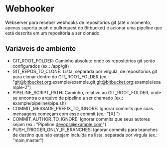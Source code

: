 # Webhooker

Webserver para receber webhooks de repositórios git (até o momento, apenas suporta push e pullrequest do Bitbucket) e acionar uma pipeline que está descrita em um repositória a ser clonado.

## Variáveis de ambiente
- GIT_ROOT_FOLDER: Caminho absoluto onde os repositórios git serão configurados (ex.: /app/git)
- GIT_REPOS_TO_CLONE: Lista, separada por vírgula, de repositórios git para clonar dentro do GIT_ROOT_FOLDER (ex.: "git@bitbucket.org:example/example.git,git@bitbucket.org:example/example-2")
- PIPELINE_SCRIPT_PATH: Caminho, relativo ao GIT_ROOT_FOLDER, onde se encontra o arquivo de pipeline a ser chamado (ex.: example/pipeline/pipe.sh)
- COMMIT_MESSAGE_PREFIX_TO_IGNORE: Ignorar commits que suas mensagens começam com esse commit (ex.: "[X] ")
- COMMIT_AUTHOR_TO_IGNORE: Ignorar commits que seus autores sejam (ex.: "Pipeline <devops@example.com>")
- PUSH_TRIGGER_ONLY_IF_BRANCHES: Ignorar commits para branches de destino que não estejam incluída na lista, separada por vírgula (ex.: "main,master")